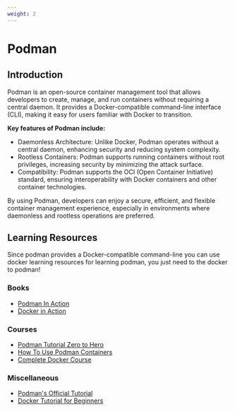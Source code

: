 ```yaml
---
weight: 2
---
```


# Podman

## Introduction

Podman is an open-source container management tool that allows developers to create, manage, and run 
containers without requiring a central daemon. It provides a Docker-compatible command-line 
interface (CLI), making it easy for users familiar with Docker to transition.

**Key features of Podman include:**

* Daemonless Architecture: Unlike Docker, Podman operates without a central daemon, enhancing security and reducing system complexity.
* Rootless Containers: Podman supports running containers without root privileges, increasing security by minimizing the attack surface.
* Compatibility: Podman supports the OCI (Open Container Initiative) standard, ensuring interoperability with Docker containers and other container technologies.

By using Podman, developers can enjoy a secure, efficient, and flexible container management experience, 
especially in environments where daemonless and rootless operations are preferred.


## Learning Resources

Since podman provides a Docker-compatible command-line you can use docker learning resources for learning podman, you just 
need to the docker to podman!


### Books
- [Podman In Action](https://www.manning.com/books/podman-in-action)
- [Docker in Action](https://www.manning.com/books/docker-in-action-second-edition)

### Courses
- [Podman Tutorial Zero to Hero](https://www.youtube.com/watch?v=YXfA5O5Mr18)
- [How To Use Podman Containers](https://www.youtube.com/watch?v=piwcpd_hWn0)
- [Complete Docker Course](https://www.youtube.com/watch?v=RqTEHSBrYFw)

### Miscellaneous
- [Podman's Official Tutorial](https://docs.podman.io/en/latest/Tutorials.html)
- [Docker Tutorial for Beginners](https://docker-curriculum.com/#introduction)
